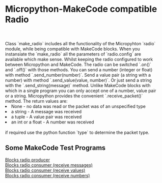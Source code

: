<h1>Micropython-MakeCode compatible Radio</h1>
</br>
</br>
Class `make_radio` includes all the functionality of the Micropyhton `radio`
module, while being compatible with MakeCode blocks. When you instansiate the
`make_radio` all the parameters of `radio.config` are available which make
sense. Whilst keeping the radio configured to work between Micropython and
MakeCode. The radio can be switched `.on()` and `.off()` with those methods.
You can send a number (integer or float) with method `.send_number(number)`.
Send a value pair (a string with a number) with method
`.send_value(value, number)`. Or just send a string with the
`.send_string(message)` method. Unlike MakeCode blocks with which in a single
program you can only accept one of a number, value pair or a string.
Micropython provides the convenient `.receive_packet()` method. The return
values are:
<list>
<li>None - no data was read or the packet was of an unspecified type</li>
<li>a string - A message was received</li>
<li>a tuple - A value pair was received</li>
<li>an int or a float - A number was received</li>
</list>
</br>
if required use the python function `type` to determine the packet type.
</br>
<h2>Some MakeCode Test Programs</h2>
<a href="https://makecode.microbit.org/_JCJhjaP5dUzv">Blocks radio producer
</a></br>
<a href="https://makecode.microbit.org/_AHjL8LDmdFLU">Blocks radio consumer
(receive messages)</a>
</br>
<a href="https://makecode.microbit.org/_EVELdi6iFhcu">Blocks radio consumer
(receive values)</a>
</br>
<a href="https://makecode.microbit.org/_R6gLJJHpDeUY">Blocks radio consumer
(receive numbers)</a>
</br>
